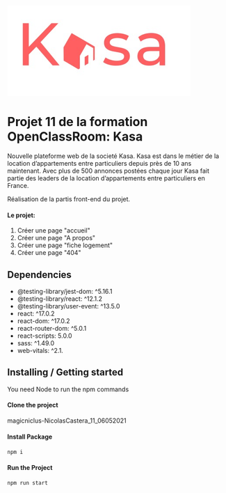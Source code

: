 ![logo Kasa](https://github.com/magicniclus/magicniclus-NicolasCastera_11_06052021/blob/main/public/img/logo.jpeg?raw=true) 

# Projet 11 de la formation OpenClassRoom: Kasa
Nouvelle plateforme web de la societé Kasa. Kasa est dans le métier de la location d’appartements entre particuliers depuis près de 10 ans maintenant. Avec plus de 500 annonces postées chaque jour Kasa fait partie des leaders de la location d’appartements entre particuliers en France.

Réalisation de la partis front-end du projet.

#### Le projet:
1. Créer une page "accueil"
2. Créer une page "A propos"
3. Créer une page "fiche logement"
4. Créer une page "404"

## Dependencies
- @testing-library/jest-dom: ^5.16.1
- @testing-library/react: ^12.1.2
- @testing-library/user-event: ^13.5.0
- react: ^17.0.2
- react-dom: ^17.0.2
- react-router-dom: ^5.0.1
- react-scripts: 5.0.0
- sass: ^1.49.0
- web-vitals: ^2.1.

## Installing / Getting started
You need Node to run the npm commands

#### Clone the project
magicniclus-NicolasCastera_11_06052021

#### Install Package
```
npm i 
```

#### Run the Project
```
npm run start
```
